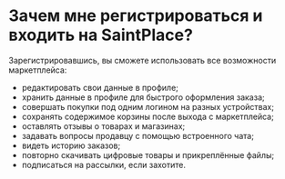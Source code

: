 # Зачем мне регистрироваться и входить на SaintPlace?

Зарегистрировавшись, вы сможете использовать все возможности маркетплейса:
- редактировать свои данные в профиле;
- хранить данные в профиле для быстрого оформления заказа;
- совершать покупки под одним логином на разных устройствах;
- сохранять содержимое корзины после выхода с маркетплейса;
- оставлять отзывы о товарах и магазинах;
- задавать вопросы продавцу с помощью встроенного чата;
- видеть историю заказов;
- повторно скачивать цифровые товары и прикреплённые файлы;
- подписаться на рассылки, если захотите.